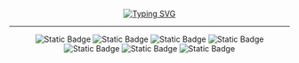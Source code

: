 <div align="center">  
  
  [![Typing SVG](https://readme-typing-svg.demolab.com?font=Noto+Sans+SC&weight=600&size=32&pause=1000&color=132c33&center=true&vCenter=true&repeat=false&width=450&height=60&lines=%E8%8B%9F%E6%97%A5%E6%96%B0%EF%BC%8C%E6%97%A5%E6%97%A5%E6%96%B0%EF%BC%8C%E5%8F%88%E6%97%A5%E6%96%B0)](https://git.io/typing-svg)

</div>
<hr>
<div align="center">

  ![Static Badge](https://img.shields.io/badge/Python-336d9c?style=for-the-badge&logo=python&logoColor=white)
  ![Static Badge](https://img.shields.io/badge/Rust-2e2459?style=for-the-badge&logo=rust&logoColor=white)
  ![Static Badge](https://img.shields.io/badge/FastApi-019486?style=for-the-badge&logo=fastapi&logoColor=white)
  ![Static Badge](https://img.shields.io/badge/vue-41b883?style=for-the-badge&logo=vuedotjs&logoColor=white)
  ![Static Badge](https://img.shields.io/badge/Docker-1d63ed?style=for-the-badge&logo=docker&logoColor=white)
  ![Static Badge](https://img.shields.io/badge/MySQL-005C84?style=for-the-badge&logo=mysql&logoColor=white)
  ![Static Badge](https://img.shields.io/badge/MongoDB-4EA94B?style=for-the-badge&logo=mongodb&logoColor=white)

</div>

<!--
![Top Langs](https://github-readme-stats.vercel.app/api/top-langs/?username=wodray&layout=compact&theme=tokyonight)
-->
